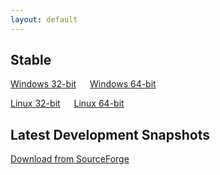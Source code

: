```yaml
---
layout: default
---
```


## Stable

<a class="button" href="https://github.com/wkhtmltopdf/wkhtmltopdf/releases/download/0.12.0/wkhtmltox-win32_0.12.0-03c001d.exe">Windows 32-bit</a> &emsp; <a class="button" href="https://github.com/wkhtmltopdf/wkhtmltopdf/releases/download/0.12.0/wkhtmltox-win64_0.12.0-03c001d.exe">Windows 64-bit</a>

<a class="button" href="https://github.com/wkhtmltopdf/wkhtmltopdf/releases/download/0.12.0/wkhtmltox-linux-i386_0.12.0-03c001d.tar.xz">Linux 32-bit</a> &emsp; <a class="button" href="https://github.com/wkhtmltopdf/wkhtmltopdf/releases/download/0.12.0/wkhtmltox-linux-amd64_0.12.0-03c001d.tar.xz">Linux 64-bit</a>

## Latest Development Snapshots

[Download from SourceForge](http://sourceforge.net/projects/wkhtmltopdf/files/0.12.1-773cad3/)
